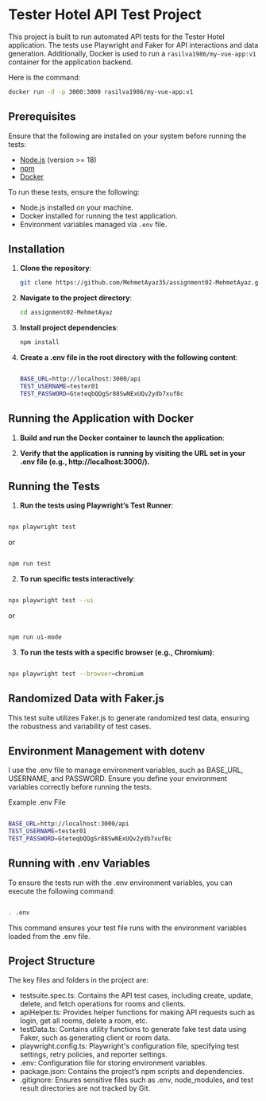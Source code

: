# Tester Hotel API Test Project

This project is built to run automated API tests for the Tester Hotel application. The tests use Playwright and Faker for API interactions and data generation. Additionally, Docker is used to run a `rasilva1986/my-vue-app:v1` container for the application backend.

Here is the command:
  ```bash
  docker run -d -p 3000:3000 rasilva1986/my-vue-app:v1
  ```

## Prerequisites

Ensure that the following are installed on your system before running the tests:

- [Node.js](https://nodejs.org/) (version >= 18)
- [npm](https://www.npmjs.com/)
- [Docker](https://www.docker.com/)

To run these tests, ensure the following:
- Node.js installed on your machine.
- Docker installed for running the test application.
- Environment variables managed via `.env` file.

## Installation

1. **Clone the repository**:
   ```bash
   git clone https://github.com/MehmetAyaz35/assignment02-MehmetAyaz.git
   ```
2. **Navigate to the project directory**:

   ```bash
   cd assignment02-MehmetAyaz
    ```
3. **Install project dependencies**:

   ```bash
   npm install
    ```
4. **Create a .env file in the root directory with the following content**:

   ```bash
   
   BASE_URL=http://localhost:3000/api
   TEST_USERNAME=tester01
   TEST_PASSWORD=GteteqbQQgSr88SwNExUQv2ydb7xuf8c
    ```
## Running the Application with Docker
1. **Build and run the Docker container to launch the application**:

2. **Verify that the application is running by visiting the URL set in your .env file (e.g., http://localhost:3000/).**

## Running the Tests
1. **Run the tests using Playwright’s Test Runner**:

```bash

npx playwright test
 ```
   or 

```bash

npm run test
```
 

2. **To run specific tests interactively**:

```bash

npx playwright test --ui
 ```
   or

```bash

npm run ui-mode
```
3. **To run the tests with a specific browser (e.g., Chromium)**:

```bash

npx playwright test --browser=chromium
 ```
## Randomized Data with Faker.js
This test suite utilizes Faker.js to generate randomized test data, ensuring the robustness and variability of test cases. 

## Environment Management with dotenv
I use the .env file to manage environment variables, such as BASE_URL, USERNAME, and PASSWORD. Ensure you define your environment variables correctly before running the tests.

Example .env File
```bash

BASE_URL=http://localhost:3000/api
TEST_USERNAME=tester01
TEST_PASSWORD=GteteqbQQgSr88SwNExUQv2ydb7xuf8c
 ```
## Running with .env Variables
To ensure the tests run with the .env environment variables, you can execute the following command:

```bash

. .env
```
This command ensures your test file runs with the environment variables loaded from the .env file.

## Project Structure
The key files and folders in the project are:

- testsuite.spec.ts: Contains the API test cases, including create, update, delete, and fetch operations for rooms and clients.
- apiHelper.ts: Provides helper functions for making API requests such as login, get all rooms, delete a room, etc.
- testData.ts: Contains utility functions to generate fake test data using Faker, such as generating client or room data.
- playwright.config.ts: Playwright's configuration file, specifying test settings, retry policies, and reporter settings.
- .env: Configuration file for storing environment variables.
- package.json: Contains the project’s npm scripts and dependencies.
- .gitignore: Ensures sensitive files such as .env, node_modules, and test result directories are not tracked by Git.


